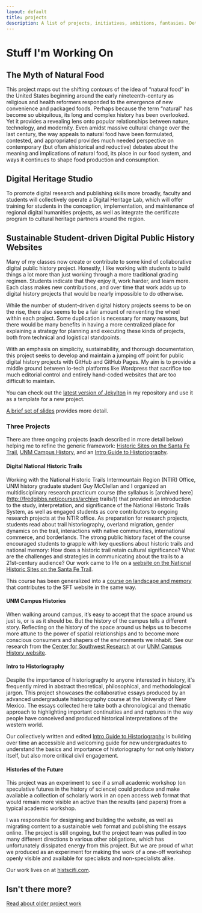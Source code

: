 ```yaml
---
layout: default
title: projects
description: A list of projects, initiatives, ambitions, fantasies. Details on my research interests in natural food, sustainable digital public history, and Digital Heritage Studies
---
```


# Stuff I'm Working On

## The Myth of Natural Food
This project maps out the shifting contours of the idea of “natural food” in the United States beginning around the early nineteenth-century as religious and health reformers responded to the emergence of new convenience and packaged foods. Perhaps because the term “natural” has become so ubiquitous, its long and complex history has been overlooked. Yet it provides a revealing lens onto popular relationships between nature, technology, and modernity. Even amidst massive cultural change over the last century, the way appeals to natural food have been formulated, contested, and appropriated provides much needed perspective on contemporary (but often ahistorical and reductive) debates about the meaning and implications of natural food, its place in our food system, and ways it continues to shape food production and consumption.


## Digital Heritage Studio
To promote digital research and publishing skills more broadly, faculty and students will collectively operate a Digital Heritage Lab, which will offer training for students in the conception, implementation, and maintenance of regional digital humanities projects, as well as integrate the certificate program to cultural heritage partners around the region.


## Sustainable Student-driven Digital Public History Websites
Many of my classes now create or contribute to some kind of collaborative digital public history project. Honestly, I like working with students to build things a lot more than just working through a more traditional grading regimen. Students indicate that they enjoy it, work harder, and learn more. Each class makes new contributions, and over time that work adds up to digital history projects that would be nearly impossible to do otherwise.

While the number of student-driven digital history projects seems to be on the rise, there also seems to be a fair amount of reinventing the wheel within each project. Some duplication is necessary for many reasons, but there would be many benefits in having a more centralized place for explaining a strategy for planning and executing these kinds of projects, both from technical and logistical standpoints.

With an emphasis on simplicity, sustainability, and thorough documentation, this project seeks to develop and maintain a jumping off point for public digital history projects with GitHub and GitHub Pages. My aim is to provide a middle ground between lo-tech platforms like Wordpress that sacrifice too much editorial control and entirely hand-coded websites that are too difficult to maintain.


You can check out the [latest version of Jekylton](https://github.com/fredgibbs/jekylton) in my repository and use it as a template for a new project.

[A brief set of slides](http://fredgibbs.net/presentations/ghi/) provides more detail.


### Three Projects
There are three ongoing projects (each described in more detail below) helping me to refine the generic framework: [Historic Sites on the Santa Fe Trail](https://historic-trails.github.io/website/), [UNM Campus History](http://campushistory.unm.edu/), and an [Intro Guide to Historiography](https://unm-historiography.github.io/intro-guide/).

#### Digital National Historic Trails
Working with the National Historic Trails Intermountain Region (NTIR) Office, UNM history graduate student Guy McClellan and I organized an multidisciplinary research practicum course (the syllabus is [archived here](http://fredgibbs.net/courses/archive trails/)) that provided an introduction to the study, interpretation, and significance of the National Historic Trails System, as well as engaged students as core contributors to ongoing research projects at the NTIR office. As preparation for research projects, students read about trail historiography, overland migration, gender dynamics on the trail, interactions with native communities, international commerce, and borderlands. The strong public history facet of the course encouraged students to grapple with key questions about historic trails and national memory: How does a historic trail retain cultural significance? What are the challenges and strategies in communicating about the trails to a 21st-century audience? Our work came to life on a [website on the National Historic Sites on the Santa Fe Trail](https://historic-trails.github.io/website/).

This course has been generalized into a [course on landscape and memory](/courses/landscape-memory) that contributes to the SFT website in the same way.


#### UNM Campus Histories
When walking around campus, it’s easy to accept that the space around us just is, or is as it should be. But the history of the campus tells a different story. Reflecting on the history of the space around us helps us to become more attune to the power of spatial relationships and to become more conscious consumers and shapers of the environments we inhabit. See our research from the [Center for Southwest Research](https://elibrary.unm.edu/cswr/) at our [UNM Campus History website](http://campushistory.unm.edu/).


#### Intro to Historiography
Despite the importance of historiography to anyone interested in history, it's frequently mired in abstract theoretical, philosophical, and methodological jargon. This project showcases the collaborative essays produced by an advanced undergraduate historiography course at the University of New Mexico. The essays collected here take both a chronological and thematic approach to highlighting important continuities and and ruptures in the way people have conceived and produced historical interpretations of the western world.

Our collectively written and edited [Intro Guide to Historiography](https://unm-historiography.github.io/intro-guide/) is building over time an accessible and welcoming guide for new undergraduates to understand the basics and importance of historiography for not only history itself, but also more critical civil engagement.


#### Histories of the Future
This project was an experiment to see if a small academic workshop (on speculative futures in the history of science) could produce and make available a collection of scholarly work in an open access web format that would remain more visible an active than the results (and papers) from a typical academic workshop.

I was responsible for designing and building the website, as well as migrating content to a sustainable web format and publishing the essays online. The project is still ongoing, but the project team was pulled in too many different directions b various other obligations, which has unfortunately dissipated energy from this project. But we are proud of what we produced as an experiment for making the work of a one-off workshop openly visible and available for specialists and non-specialists alike.

Our work lives on at [histscifi.com](http://histscifi.com).


## Isn't there more?
[Read about older project work <i class="fas fa-arrow-circle-right"></i>](old-work)
